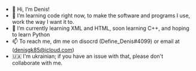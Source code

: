 - 👋 Hi, I’m Denis!
- 👀 I’m learning code right now, to make the software and programs I use, work the way I want it to.
- 🌱 I’m currently learning XML and HTML, soon learning C++, and hoping to learn Python
- 📫 To reach me, dm me on disocrd (Define_Denis#4099) or email at (denisgk85@icloud.com)
- 🇺🇦 I'm ukrainian; if you have an issue with that, please don't collaborate with me.
